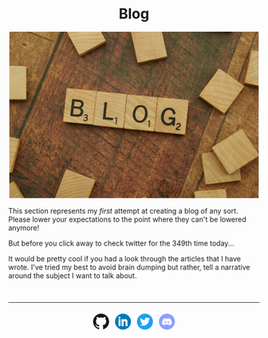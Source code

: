 <h1 align="center">Blog</h1>

<div align="center">
    <img src="../images/blog/blog_scrabble.png">
</div>

This section represents my _first_ attempt at creating a blog of any sort. Please lower your expectations to the point
where they can't be lowered anymore!

But before you click away to check twitter for the 349th time today...

It would be pretty cool if you had a look through the articles that I have wrote. I've tried my best to avoid brain
dumping but rather, tell a narrative around the subject I want to talk about.

<br>

- - - - 

<div align="center" style="padding-top: 8px">
    <a style="padding-left: 4px; padding-right: 4px" href="https://github.com/sgoudham" target="_blank" rel="noopener noreferrer"><img src="../images/icons/github.png"></a>
    <a style="padding-left: 4px; padding-right: 4px" href="https://linkedin.com/in/sgoudham" target="_blank" rel="noopener noreferrer"><img src="../images/icons/linkedin.png"></a>
    <a style="padding-left: 4px; padding-right: 4px" href="https://twitter.com/RealGoudham" target="_blank" rel="noopener noreferrer"><img src="../images/icons/twitter.png"></a>
    <a style="padding-left: 4px; padding-right: 4px" href="https://discord.bio/p/hammy" target="_blank" rel="noopener noreferrer"><img src="../images/icons/discord.png"></a>
</div>